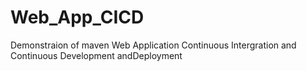 # Web_App_CICD
Demonstraion of maven Web Application Continuous Intergration and Continuous Development andDeployment
